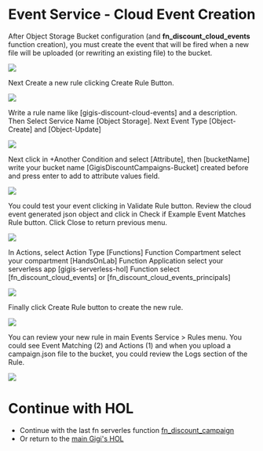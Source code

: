 # Event Service - Cloud Event Creation
After Object Storage Bucket configuration (and **fn_discount_cloud_events** function creation), you must create the event  that will be fired when a new file will be uploaded (or rewriting an existing file) to the bucket.

![](./images/event-service/Events-creation01.png)

Next Create a new rule clicking Create Rule Button.

![](./images/event-service/Events-creation02.png)

Write a rule name like [gigis-discount-cloud-events] and a description. 
Then Select Service Name [Object Storage]. 
Next Event Type [Object-Create] and [Object-Update]

![](./images/event-service/Events-creation03.png)

Next click in +Another Condition and select [Attribute], then [bucketName] write your bucket name [GigisDiscountCampaigns-Bucket] created before and press enter to add to attribute values field.

![](./images/event-service/Events-creation03b.png)

You could test  your event clicking in Validate Rule button. Review the cloud event generated json object and click in Check if Example Event Matches Rule button. Click Close to return previous menu.

![](./images/event-service/Events-creation04.png)

In Actions, select Action Type [Functions]
Function Compartment select your compartment [HandsOnLab]
Function Application select your serverless app [gigis-serverless-hol]
Function select [fn_discount_cloud_events] or [fn_discount_cloud_events_principals]

![](./images/event-service/Events-creation05.png)

Finally click Create Rule button to create the new rule.

![](./images/event-service/Events-creation06.png)

You can review your new rule in main Events Service > Rules menu. You could see Event Matching (2) and Actions (1) and when you upload a campaign.json file to the bucket, you could review the Logs section of the Rule.

![](./images/event-service/Events-creation07.png)

# Continue with HOL

* Continue with the last fn serverles function [fn_discount_campaign](https://github.com/oraclespainpresales/GigisPizzaHOL/blob/master/serverless/fn_pizza_discount_campaign.md)
* Or return to the [main Gigi's HOL](https://github.com/oraclespainpresales/GigisPizzaHOL)

